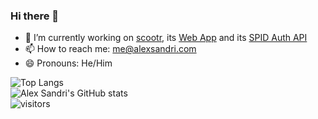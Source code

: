 ### Hi there 👋

- 🔭 I’m currently working on [scootr](https://github.com/alex-sandri/scootr), its [Web App](https://github.com/alex-sandri/scootr-ui) and its [SPID Auth API](https://github.com/alex-sandri/scootr-spid)
- 📫 How to reach me: [me@alexsandri.com](mailto:me@alexsandri.com)
- 😄 Pronouns: He/Him

![Top Langs](https://github-readme-stats.vercel.app/api/top-langs/?username=alex-sandri&layout=compact)\
![Alex Sandri's GitHub stats](https://github-readme-stats.vercel.app/api?username=alex-sandri)\
![visitors](https://visitor-badge.glitch.me/badge?page_id=alex-sandri)
